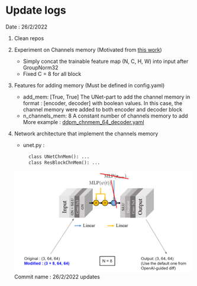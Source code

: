 # Update logs

Date : 26/2/2022
1. Clean repos
2. Experiment on Channels memory (Motivated from [this work](https://nvlabs.github.io/instant-ngp/))

    - Simply concat the trainable feature map (N, C, H, W) into input after GroupNorm32
    - Fixed C = 8 for all block

3. Features for adding memory (Must be defined in config.yaml)
    - add_mem: [True, True]
    The UNet-part to add the channel memory in format : [encoder, decoder] with boolean values. In this case, the channel memory were added to both encoder and decoder block
    - n_channels_mem: 8
    A constant number of channels memory to add
    More example : [ddpm_chnmem_64_decoder.yaml](./config/Uncondition_Image/ddpm_chnmem_64_decoder.yaml)

4. Network architecture that implement the channels memory

    - unet.py : 

            class UNetChnMem(): ...
            class ResBlockChnMem(): ...
    ![image](./arch_26feb2022.PNG)
Commit name : 26/2/2022 updates